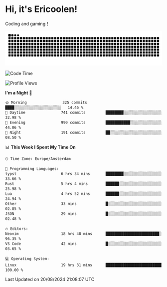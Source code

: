 # Hi, it's Ericoolen!
Coding and gaming！

<picture>
  <source media="(prefers-color-scheme: dark)" srcset="https://raw.githubusercontent.com/Eric-Song-Nop/Eric-Song-Nop/output/github-contribution-grid-snake-dark.svg">
  <source media="(prefers-color-scheme: light)" srcset="https://raw.githubusercontent.com/Eric-Song-Nop/Eric-Song-Nop/output/github-contribution-grid-snake.svg">
  <img alt="github contribution grid snake animation" src="https://raw.githubusercontent.com/Eric-Song-Nop/Eric-Song-Nop/output/github-contribution-grid-snake.svg">
</picture>

<!--START_SECTION:waka-->
![Code Time](http://img.shields.io/badge/Code%20Time-1%2C457%20hrs%203%20mins-blue)

![Profile Views](http://img.shields.io/badge/Profile%20Views-0-blue)

**I'm a Night 🦉** 

```text
🌞 Morning                325 commits         ████░░░░░░░░░░░░░░░░░░░░░   14.46 % 
🌆 Daytime                741 commits         ████████░░░░░░░░░░░░░░░░░   32.98 % 
🌃 Evening                990 commits         ███████████░░░░░░░░░░░░░░   44.06 % 
🌙 Night                  191 commits         ██░░░░░░░░░░░░░░░░░░░░░░░   08.50 % 
```


📊 **This Week I Spent My Time On** 

```text
🕑︎ Time Zone: Europe/Amsterdam

💬 Programming Languages: 
typst                    6 hrs 34 mins       ████████░░░░░░░░░░░░░░░░░   33.66 % 
Rust                     5 hrs 4 mins        ██████░░░░░░░░░░░░░░░░░░░   25.98 % 
Lua                      4 hrs 52 mins       ██████░░░░░░░░░░░░░░░░░░░   24.94 % 
Other                    33 mins             █░░░░░░░░░░░░░░░░░░░░░░░░   02.85 % 
JSON                     29 mins             █░░░░░░░░░░░░░░░░░░░░░░░░   02.48 % 

🔥 Editors: 
Neovim                   18 hrs 48 mins      ████████████████████████░   96.35 % 
VS Code                  42 mins             █░░░░░░░░░░░░░░░░░░░░░░░░   03.65 % 

💻 Operating System: 
Linux                    19 hrs 31 mins      █████████████████████████   100.00 % 
```


 Last Updated on 20/08/2024 21:08:07 UTC
<!--END_SECTION:waka-->
